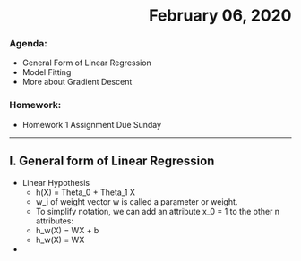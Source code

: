 # <div style="text-align: right"> February 06, 2020</div>
### Agenda:
- General Form of Linear Regression
- Model Fitting
- More about Gradient Descent
### Homework:
- Homework 1 Assignment Due Sunday
---
## I. General form of Linear Regression
- Linear Hypothesis
    - h(X) = Theta_0 + Theta_1 X
    - w_i of weight vector w is called a parameter or weight.
    - To simplify notation, we can add an attribute x_0 = 1 to the other n attributes:
    - h_w(X) = WX + b
    - h_w(X) = WX
- 
    